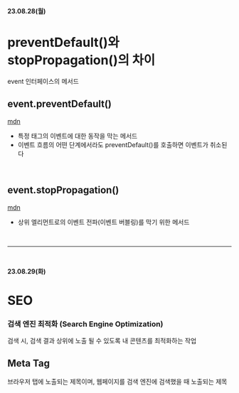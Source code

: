 **23.08.28(월)**
# preventDefault()와 stopPropagation()의 차이

event 인터페이스의 메서드


## event.preventDefault()
[mdn](https://developer.mozilla.org/ko/docs/Web/API/Event/preventDefault)
- 특정 태그의 이벤트에 대한 동작을 막는 메서드
- 이벤트 흐름의 어떤 단계에서라도 preventDefault()를 호출하면 이벤트가 취소된다

<br>

## event.stopPropagation() 
[mdn](https://developer.mozilla.org/ko/docs/Web/API/Event/stopPropagation)
- 상위 엘리먼트로의 이벤트 전파(이벤트 버블링)를 막기 위한 메서드

<br>
<hr>
<br>

**23.08.29(화)**
# SEO
### 검색 엔진 최적화 (Search Engine Optimization)

검색 시, 검색 결과 상위에 노출 될 수 있도록 내 콘텐츠를 최적화하는 작업

## Meta Tag
브라우저 탭에 노출되는 제목이며, 웹페이지를 검색 엔진에 검색했을 때 노출되는 제목

### <title> 태그
title 태그로 메타태그 정의
```html
<title>Google</title>
```

### <description> 태그
```html
<meta content="최대한 반복이 없는 키워드로 작성하는 것이 좋음" name="description">
```

### <robots> 태그
웹페이지별 검색 로봇 접근 여부 설정 (크롤링 권한 설정)
```html
<meta content="noodp" name="robots">
```

## Open Graph 태그
링크 공유 시 웹페이지가 어떻게 노출될지 정의<br>
검색 상위 노출을 위한 품질 평가에도 영향<br>

- og:title : 제목
- og:description : 상세 설명
- og:image : 웹페이지 카드에 나타나는 썸네일 (1200x630)
- og:type : 유형 (e.g. website)
- og:url : 웹페이지 주소

<br>
<hr>
<br>

**23.08.30(수)**
# Monolithic Architecture와 MSA
## Monolithic Architecture
프로젝트를 하나로 패키징하여 진행하고 배포하는 형태의 아키텍쳐
- 심플한 패키징
- 모든 모듈이 하나의 프로세스로 동작하기 때문에 부분적인 확장이 어렵다

## MSA
MicroService Architecture
**단일 책임 원칙, 하나의 서비스는 한 가지 일만 잘 처리하자!**
- 큰 문제들을 작은 문제로 분해
- 각각의 서비스는 독립적으로 배포가 가능해야며, 다른 서비스에 대한 의존성 최소화
- CI,CD 및 자동화된 테스트도 있어야 한다


